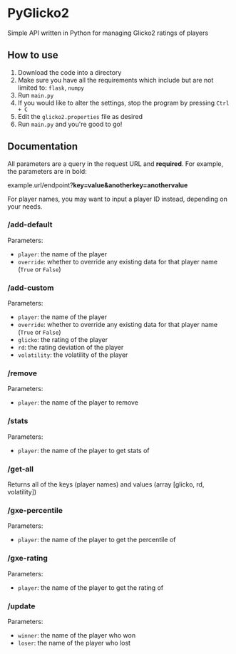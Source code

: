# PyGlicko2
Simple API written in Python for managing Glicko2 ratings of players

## How to use
1. Download the code into a directory
2. Make sure you have all the requirements which include but are not limited to: `flask`, `numpy`
3. Run `main.py`
4. If you would like to alter the settings, stop the program by pressing `Ctrl + C`
5. Edit the `glicko2.properties` file as desired
6. Run `main.py` and you're good to go!

## Documentation

All parameters are a query in the request URL and **required**. For example, the parameters are in bold:

example.url/endpoint?**key=value&anotherkey=anothervalue**

For player names, you may want to input a player ID instead, depending on your needs.

### /add-default
Parameters:
- `player`: the name of the player
- `override`: whether to override any existing data for that player name (`True` or `False`)

### /add-custom
Parameters:
- `player`: the name of the player
- `override`: whether to override any existing data for that player name (`True` or `False`)
- `glicko`: the rating of the player
- `rd`: the rating deviation of the player
- `volatility`: the volatility of the player

### /remove
Parameters:
- `player`: the name of the player to remove

### /stats
Parameters:
- `player`: the name of the player to get stats of

### /get-all
Returns all of the keys (player names) and values (array [glicko, rd, volatility])

### /gxe-percentile
Parameters:
- `player`: the name of the player to get the percentile of

### /gxe-rating
Parameters:
- `player`: the name of the player to get the rating of

### /update
Parameters:
- `winner`: the name of the player who won
- `loser`: the name of the player who lost
